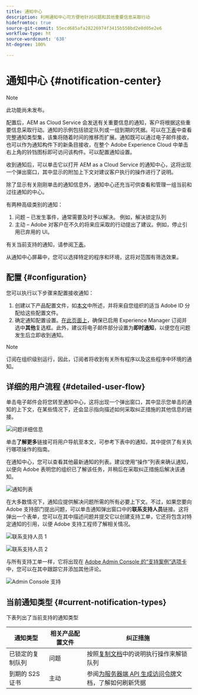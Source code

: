 ```yaml
---
title: 通知中心
description: 利用通知中心可方便地针对问题和其他重要信息采取行动
hidefromtoc: true
source-git-commit: 55ecd685afa28226974f3415b550bd2e8d05e2e6
workflow-type: ht
source-wordcount: '638'
ht-degree: 100%

---
```



# 通知中心 {#notification-center}

>[!NOTE]
>此功能尚未发布。

配置后，AEM as Cloud Service 会发送有关重要信息的通知，客户将根据这些重要信息采取行动。通知的示例包括锁定队列或一组到期的凭据。可以在[下表](#current-notification-types)中查看完整通知类型集，该集将随着时间的推移而扩展。通知既可以通过电子邮件接收，也可以作为通知构件下的新条目接收，在整个 Adobe Experience Cloud 中单击右上角的铃铛图标即可访问该构件。可以配置通知设置。

收到通知后，可以单击它以打开 AEM as a Cloud Service 的通知中心，这将出现一个弹出窗口，其中显示的附加上下文对建议客户执行的操作进行了说明。

除了显示有关刚刚单击的通知信息外，通知中心还充当可供查看和管理一组当前和过往通知的中心。<!-- It can be accessed directly at the url TBD (Alexandru: I'm intentionally keeping it TBD for now so customers don't find it) -->

有两种高级类别的通知：

1. 问题 – 已发生事件，通常需要及时予以解决。 例如，解决锁定队列
1. 主动 – Adobe 对客户在不久的将来应采取的行动提出了建议。例如，停止引用已弃用的 UI。

有关当前支持的通知，请参阅[下表](#current-notification-types)。

从通知中心屏幕中，您可以选择特定的程序和环境，这将对范围有筛选效果。

## 配置 {#configuration}

您可以执行以下步骤来配置接收通知：

1. 创建以下产品配置文件，如[本文](/help/journey-onboarding/notification-profiles.md)中所述，并将来自您组织的适当 Adobe ID 分配给这些配置文件。
1. 确定通知配置设置。[在此页面上](https://experience.adobe.com/preferences/notification-section)，确保已启用 Experience Manager 订阅并选中&#x200B;**其他**&#x200B;复选框。此外，建议将电子邮件部分设置为&#x200B;**即时通知**，以便您在问题发生后立即收到通知。

>[!NOTE]
>订阅在组织级别运行，因此，订阅者将收到有关所有程序以及这些程序中环境的通知。

## 详细的用户流程 {#detailed-user-flow}

单击电子邮件会将您转至通知中心，这将出现一个弹出窗口，其中显示您单击的通知的上下文，在某些情况下，还会显示指向描述如何采取纠正措施的其他信息的链接。

![问题详细信息](/help/operations/assets/incident-details.png)

单击&#x200B;**了解更多**&#x200B;链接可将用户导航至本文，可参考下表中的通知，其中提供了有关执行哪项操作的指南。

在通知中心，您可以查看其他最新通知的列表。建议使用“操作”列表来确认通知，以便向 Adobe 表明您的组织已了解该任务，并稍后在采取纠正措施后解决该通知。

![通知列表](/help/operations/assets/notification-list.png)

在大多数情况下，通知应提供解决问题所需的所有必要上下文。不过，如果您要向 Adobe 支持部门提出问题，可以单击通知弹出窗口中的&#x200B;**联系支持人员**&#x200B;链接。这将弹出一个表单，您可以在其中描述问题并提交它以创建支持工单，它还将包含对特定通知的引用，以便 Adobe 支持工程师了解相关情况。

![联系支持人员 1](/help/operations/assets/contact-support1.png)

![联系支持人员 2](/help/operations/assets/contact-support2.png)

与所有支持工单一样，它将出现在 [Adobe Admin Console 的“支持案例”选项卡](https://helpx.adobe.com/enterprise/using/support-for-enterprise.html)中，您可以在其中跟踪它并添加其他评论。

![Admin Console 支持](/help/operations/assets/admin-console-support.png)

## 当前通知类型 {#current-notification-types}

下表列出了当前支持的通知类型

| 通知类型 | 相关产品配置文件 | 纠正措施 |
|---|---|---|
| 已锁定的复制队列 | 问题 | 按照[复制文档](/help/operations/replication.md#troubleshooting)中的说明执行操作来解锁队列 |
| 到期的 S2S 证书 | 主动 | 参阅[为服务器端 API 生成访问令牌](/help/implementing/developing/introduction/generating-access-tokens-for-server-side-apis.md#refresh-credentials)文档，了解如何刷新凭据 |

